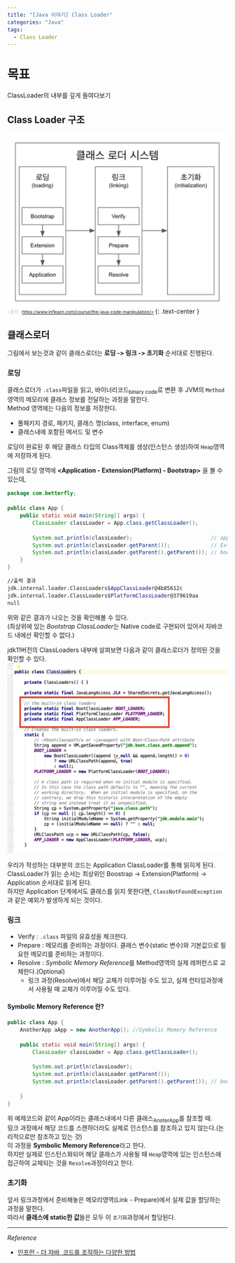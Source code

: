 ```yaml
---
title: "[Java 이야기] Class Loader"
categories: "Java"
tags:
  - Class Loader
---
```


# 목표  
ClassLoader의 내부를 깊게 들여다보기  
## Class Loader 구조  
![](/assets/images/study/dev/2020/theJava/3_ClassLoader.png)
<span style="color:#c2c9d4; font-size: 10px;"> <출처 : https://www.inflearn.com/course/the-java-code-manipulation/>
</span>
{: .text-center }

## 클래스로더  
그림에서 보는것과 같이 클래스로더는 **로딩 -> 링크 -> 초기화** 순서대로 진행된다.

### 로딩  
클래스로더가 `.class`파일을 읽고, 바이너리코드<sub>binary code</sub>로 변환 후 JVM의 `Method`영역의 메모리에 클래스 정보를 전달하는 과정을 말한다.  
Method 영역에는 다음의 정보를 저장한다.  
- 풀패키지 경로, 패키지, 클래스 명(class, interface, enum)
- 클래스내에 포함된 메서드 및 변수

로딩이 완료된 후 해당 클래스 타입의 Class객체를 생성(인스턴스 생성)하여 `Heap`영역에 저장하게 된다.

그림의 로딩 영역에 **<Application - Extension(Platform) - Bootstrap>** 을 볼 수 있는데, 

```java
package com.betterfly;

public class App {
    public static void main(String[] args) {
        ClassLoader classLoader = App.class.getClassLoader();

        System.out.println(classLoader);                         // application
        System.out.println(classLoader.getParent());             // Extension(Platform)
        System.out.println(classLoader.getParent().getParent()); // bootstrap
    }
}
```

```bash
//출력 결과
jdk.internal.loader.ClassLoaders$AppClassLoader@4b85612c
jdk.internal.loader.ClassLoaders$PlatformClassLoader@379619aa
null
```

위와 같은 결과가 나오는 것을 확인해볼 수 있다.  
(최상위에 있는 *Bootstrap ClassLoader*는 Native code로 구현되어 있어서 자바코드 내에선 확인할 수 없다.)

jdk11버전의 ClassLoaders 내부에 살펴보면 다음과 같이 클래스로더가 정의된 것을 확인할 수 있다.
![](/assets/images/study/dev/2020/theJava/3_classLoader_in_java.png)

우리가 작성하는 대부분의 코드는 Application ClassLoader를 통해 읽히게 된다.  
ClassLoader가 읽는 순서는 최상위인 Boostrap -> Extension(Platform) -> Application 순서대로 읽게 된다.  
하지만 Application 단계에서도 클래스를 읽지 못한다면, `ClassNotFoundException`과 같은 예외가 발생하게 되는 것이다.


### 링크
- Verify : `.class` 파일의 유효성을 체크한다.
- Prepare : 메모리를 준비하는 과정이다. 클래스 변수(static 변수)와 기본값으로 필요한 메모리를 준비하는 과정이다.
- Resolve : *Symbolic Memory Reference*를 Method영역의 실제 레퍼런스로 교체한다.(Optional)
  - 링크 과정(Resolve)에서 해당 교체가 이루어질 수도 있고, 실제 런타임과정에서 사용될 때 교체가 이루어질 수도 있다.

#### Symbolic Memory Reference 란?
```java
public class App {
    AnotherApp aApp = new AnotherApp(); //Symbolic Memory Reference
    
    public static void main(String[] args) {
        ClassLoader classLoader = App.class.getClassLoader();

        System.out.println(classLoader);
        System.out.println(classLoader.getParent());
        System.out.println(classLoader.getParent().getParent()); // bootstrap

    }
}
```
위 예제코드와 같이 App이라는 클래스내에서 다른 클래스<sub>AnoterApp</sub>를 참조할 때.  
링크 과정에서 해당 코드를 스캔하더라도 실제로 인스턴스를 참조하고 있지 않는다.(논리적으로만 참조하고 있는 것)  
이 과정을 **Symbolic Memory Reference**라고 한다.  
하지만 실제로 인스턴스화되어 해당 클래스가 사용될 때 `Heap`영역에 있는 인스턴스에 접근하여 교체되는 것을 `Resolve`과정이라고 한다.

### 초기화
앞서 링크과정에서 준비해놓은 메모리영역(Link - Prepare)에서 실제 값을 할당하는 과정을 말한다.  
따라서 **클래스에 static한 값**들은 모두 이 `초기화`과정에서 할당된다.

---

*Reference*
- [인프런 - 더 자바, 코드를 조작하는 다양한 방법](https://www.inflearn.com/course/the-java-code-manipulation)
